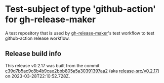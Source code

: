 # Test-subject of type 'github-action' for gh-release-maker

A test repository that is used by [gh-release-maker](https://github.com/kattecon/gh-release-maker)'s test workflow to test github-action release workflow.

## Release build info

This release v0.2.17 was built from the commit [c39d7b5ac9c8b4b9cae2bbb805a5a30391397aa2](https://github.com/kattecon/gh-release-maker-test-ga/tree/c39d7b5ac9c8b4b9cae2bbb805a5a30391397aa2) (aka [release-src/v0.2.17](https://github.com/kattecon/gh-release-maker-test-ga/tree/release-src/v0.2.17)) on 2023-03-28T22:10:52.728Z.
        